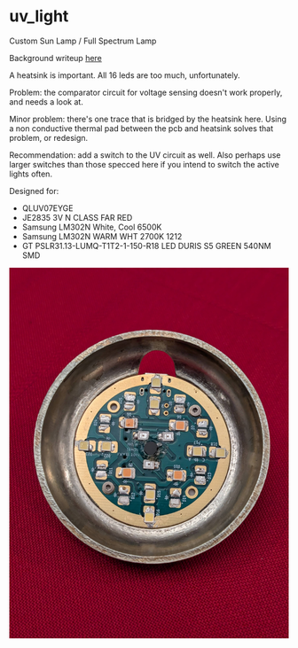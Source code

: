 # uv_light
 Custom Sun Lamp / Full Spectrum Lamp
 
 Background writeup [here](https://syllepsis.live/2024/12/31/light-for-health-and-a-custom-sun-lamp/)

A heatsink is important. All 16 leds are too much, unfortunately.

Problem: the comparator circuit for voltage sensing doesn't work properly, and needs a look at.

Minor problem: there's one trace that is bridged by the heatsink here. Using a non conductive thermal pad between the pcb and heatsink solves that problem, or redesign.

Recommendation: add a switch to the UV circuit as well. Also perhaps use larger switches than those specced here if you intend to switch the active lights often.

Designed for:
* QLUV07EYGE
* JE2835 3V N CLASS FAR RED
* Samsung LM302N White, Cool 6500K 
* Samsung LM302N WARM WHT 2700K 1212
* GT PSLR31.13-LUMQ-T1T2-1-150-R18 LED DURIS S5 GREEN 540NM SMD

![plot](./img/light.jpg)

